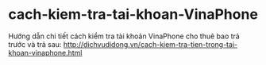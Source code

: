 # cach-kiem-tra-tai-khoan-VinaPhone
Hướng dẫn chi tiết cách kiểm tra tài khoản VinaPhone cho thuê bao trả trước và trả sau: http://dichvudidong.vn/cach-kiem-tra-tien-trong-tai-khoan-vinaphone.html
